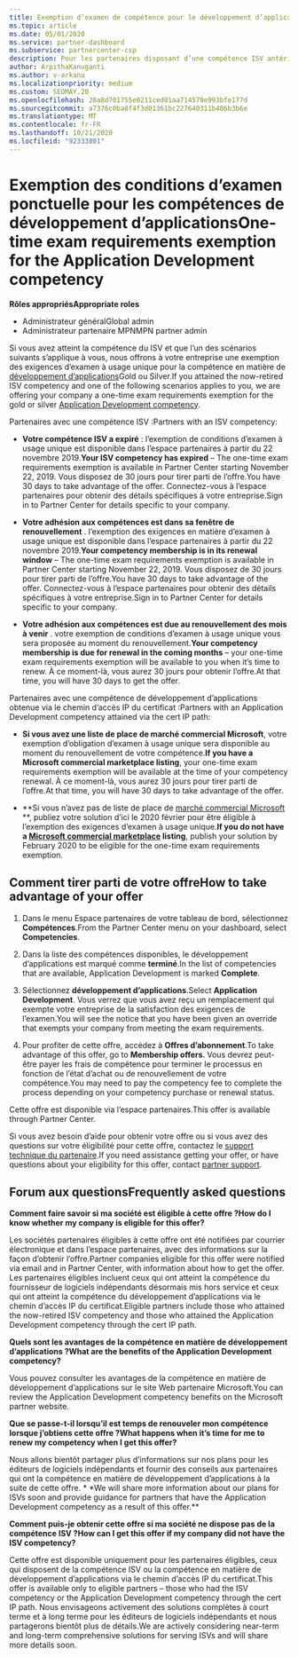 ```yaml
---
title: Exemption d’examen de compétence pour le développement d’applications
ms.topic: article
ms.date: 05/01/2020
ms.service: partner-dashboard
ms.subservice: partnercenter-csp
description: Pour les partenaires disposant d’une compétence ISV antérieure, Découvrez comment obtenir une exemption des exigences d’examen à usage unique pour les compétences de développement d’applications
author: ArpithaKanuganti
ms.author: v-arkanu
ms.localizationpriority: medium
ms.custom: SEOMAY.20
ms.openlocfilehash: 20a8d701755e0211ced01aa714570e993bfe177d
ms.sourcegitcommit: a7376c0ba8f4f3d01361bc227640311b486b3b6e
ms.translationtype: MT
ms.contentlocale: fr-FR
ms.lasthandoff: 10/21/2020
ms.locfileid: "92333801"
---
```

# <a name="one-time-exam-requirements-exemption-for-the-application-development-competency"></a><span data-ttu-id="bf7b3-103">Exemption des conditions d’examen ponctuelle pour les compétences de développement d’applications</span><span class="sxs-lookup"><span data-stu-id="bf7b3-103">One-time exam requirements exemption for the Application Development competency</span></span>

<span data-ttu-id="bf7b3-104">**Rôles appropriés**</span><span class="sxs-lookup"><span data-stu-id="bf7b3-104">**Appropriate roles**</span></span>

- <span data-ttu-id="bf7b3-105">Administrateur général</span><span class="sxs-lookup"><span data-stu-id="bf7b3-105">Global admin</span></span>
- <span data-ttu-id="bf7b3-106">Administrateur partenaire MPN</span><span class="sxs-lookup"><span data-stu-id="bf7b3-106">MPN partner admin</span></span>

<span data-ttu-id="bf7b3-107">Si vous avez atteint la compétence du ISV et que l’un des scénarios suivants s’applique à vous, nous offrons à votre entreprise une exemption des exigences d’examen à usage unique pour la compétence en matière de [développement d’applications](https://partner.microsoft.com/membership/application-development-competency)Gold ou Silver.</span><span class="sxs-lookup"><span data-stu-id="bf7b3-107">If you attained the now-retired ISV competency and one of the following scenarios applies to you, we are offering your company a one-time exam requirements exemption for the gold or silver [Application Development competency](https://partner.microsoft.com/membership/application-development-competency).</span></span> 

<span data-ttu-id="bf7b3-108">Partenaires avec une compétence ISV :</span><span class="sxs-lookup"><span data-stu-id="bf7b3-108">Partners with an ISV competency:</span></span>

- <span data-ttu-id="bf7b3-109">**Votre compétence ISV a expiré** : l’exemption de conditions d’examen à usage unique est disponible dans l’espace partenaires à partir du 22 novembre 2019.</span><span class="sxs-lookup"><span data-stu-id="bf7b3-109">**Your ISV competency has expired** – The one-time exam requirements exemption is available in Partner Center starting November 22, 2019.</span></span> <span data-ttu-id="bf7b3-110">Vous disposez de 30 jours pour tirer parti de l’offre.</span><span class="sxs-lookup"><span data-stu-id="bf7b3-110">You have 30 days to take advantage of the offer.</span></span> <span data-ttu-id="bf7b3-111">Connectez-vous à l’espace partenaires pour obtenir des détails spécifiques à votre entreprise.</span><span class="sxs-lookup"><span data-stu-id="bf7b3-111">Sign in to Partner Center for details specific to your company.</span></span>

- <span data-ttu-id="bf7b3-112">**Votre adhésion aux compétences est dans sa fenêtre de renouvellement** . l’exemption des exigences en matière d’examen à usage unique est disponible dans l’espace partenaires à partir du 22 novembre 2019.</span><span class="sxs-lookup"><span data-stu-id="bf7b3-112">**Your competency membership is in its renewal window** – The one-time exam requirements exemption is available in Partner Center starting November 22, 2019.</span></span> <span data-ttu-id="bf7b3-113">Vous disposez de 30 jours pour tirer parti de l’offre.</span><span class="sxs-lookup"><span data-stu-id="bf7b3-113">You have 30 days to take advantage of the offer.</span></span> <span data-ttu-id="bf7b3-114">Connectez-vous à l’espace partenaires pour obtenir des détails spécifiques à votre entreprise.</span><span class="sxs-lookup"><span data-stu-id="bf7b3-114">Sign in to Partner Center for details specific to your company.</span></span>

- <span data-ttu-id="bf7b3-115">**Votre adhésion aux compétences est due au renouvellement des mois à venir** . votre exemption de conditions d’examen à usage unique vous sera proposée au moment du renouvellement.</span><span class="sxs-lookup"><span data-stu-id="bf7b3-115">**Your competency membership is due for renewal in the coming months** – your one-time exam requirements exemption will be available to you when it’s time to renew.</span></span> <span data-ttu-id="bf7b3-116">À ce moment-là, vous aurez 30 jours pour obtenir l’offre.</span><span class="sxs-lookup"><span data-stu-id="bf7b3-116">At that time, you will have 30 days to get the offer.</span></span>

<span data-ttu-id="bf7b3-117">Partenaires avec une compétence de développement d’applications obtenue via le chemin d’accès IP du certificat :</span><span class="sxs-lookup"><span data-stu-id="bf7b3-117">Partners with an Application Development competency attained via the cert IP path:</span></span>

- <span data-ttu-id="bf7b3-118">**Si vous avez une liste de place de marché commercial Microsoft**, votre exemption d’obligation d’examen à usage unique sera disponible au moment du renouvellement de votre compétence.</span><span class="sxs-lookup"><span data-stu-id="bf7b3-118">**If you have a Microsoft commercial marketplace listing**, your one-time exam requirements exemption will be available at the time of your competency renewal.</span></span> <span data-ttu-id="bf7b3-119">À ce moment-là, vous aurez 30 jours pour tirer parti de l’offre.</span><span class="sxs-lookup"><span data-stu-id="bf7b3-119">At that time, you will have 30 days to take advantage of the offer.</span></span>

- <span data-ttu-id="bf7b3-120">\*\*Si vous n’avez pas de liste de place de [marché commercial Microsoft](https://azure.microsoft.com/overview/commercial-marketplace/) \*\*, publiez votre solution d’ici le 2020 février pour être éligible à l’exemption des exigences d’examen à usage unique.</span><span class="sxs-lookup"><span data-stu-id="bf7b3-120">**If you do not have a [Microsoft commercial marketplace](https://azure.microsoft.com/overview/commercial-marketplace/) listing**, publish your solution by February 2020 to be eligible for the one-time exam requirements exemption.</span></span>

## <a name="how-to-take-advantage-of-your-offer"></a><span data-ttu-id="bf7b3-121">Comment tirer parti de votre offre</span><span class="sxs-lookup"><span data-stu-id="bf7b3-121">How to take advantage of your offer</span></span>

1. <span data-ttu-id="bf7b3-122">Dans le menu Espace partenaires de votre tableau de bord, sélectionnez **Compétences**.</span><span class="sxs-lookup"><span data-stu-id="bf7b3-122">From the Partner Center menu on your dashboard, select **Competencies**.</span></span>
2. <span data-ttu-id="bf7b3-123">Dans la liste des compétences disponibles, le développement d’applications est marqué comme **terminé**.</span><span class="sxs-lookup"><span data-stu-id="bf7b3-123">In the list of competencies that are available, Application Development is marked **Complete**.</span></span>

3. <span data-ttu-id="bf7b3-124">Sélectionnez **développement d’applications**.</span><span class="sxs-lookup"><span data-stu-id="bf7b3-124">Select **Application Development**.</span></span> <span data-ttu-id="bf7b3-125">Vous verrez que vous avez reçu un remplacement qui exempte votre entreprise de la satisfaction des exigences de l’examen.</span><span class="sxs-lookup"><span data-stu-id="bf7b3-125">You will see the notice that you have been given an override that exempts your company from meeting the exam requirements.</span></span> 

4. <span data-ttu-id="bf7b3-126">Pour profiter de cette offre, accédez à **Offres d’abonnement**.</span><span class="sxs-lookup"><span data-stu-id="bf7b3-126">To take advantage of this offer, go to **Membership offers**.</span></span> <span data-ttu-id="bf7b3-127">Vous devrez peut-être payer les frais de compétence pour terminer le processus en fonction de l’état d’achat ou de renouvellement de votre compétence.</span><span class="sxs-lookup"><span data-stu-id="bf7b3-127">You may need to pay the competency fee to complete the process depending on your competency purchase or renewal status.</span></span> 

<span data-ttu-id="bf7b3-128">Cette offre est disponible via l’espace partenaires.</span><span class="sxs-lookup"><span data-stu-id="bf7b3-128">This offer is available through Partner Center.</span></span>

<span data-ttu-id="bf7b3-129">Si vous avez besoin d’aide pour obtenir votre offre ou si vous avez des questions sur votre éligibilité pour cette offre, contactez le [support technique du partenaire](https://partner.microsoft.com/Support).</span><span class="sxs-lookup"><span data-stu-id="bf7b3-129">If you need assistance getting your offer, or have questions about your eligibility for this offer, contact [partner support](https://partner.microsoft.com/Support).</span></span> 

## <a name="frequently-asked-questions"></a><span data-ttu-id="bf7b3-130">Forum aux questions</span><span class="sxs-lookup"><span data-stu-id="bf7b3-130">Frequently asked questions</span></span>

<span data-ttu-id="bf7b3-131">**Comment faire savoir si ma société est éligible à cette offre ?**</span><span class="sxs-lookup"><span data-stu-id="bf7b3-131">**How do I know whether my company is eligible for this offer?**</span></span>

<span data-ttu-id="bf7b3-132">Les sociétés partenaires éligibles à cette offre ont été notifiées par courrier électronique et dans l’espace partenaires, avec des informations sur la façon d’obtenir l’offre.</span><span class="sxs-lookup"><span data-stu-id="bf7b3-132">Partner companies eligible for this offer were notified via email and in Partner Center, with information about how to get the offer.</span></span> <span data-ttu-id="bf7b3-133">Les partenaires éligibles incluent ceux qui ont atteint la compétence du fournisseur de logiciels indépendants désormais mis hors service et ceux qui ont atteint la compétence du développement d’applications via le chemin d’accès IP du certificat.</span><span class="sxs-lookup"><span data-stu-id="bf7b3-133">Eligible partners include those who attained the now-retired ISV competency and those who attained the Application Development competency through the cert IP path.</span></span> 

<span data-ttu-id="bf7b3-134">**Quels sont les avantages de la compétence en matière de développement d’applications ?**</span><span class="sxs-lookup"><span data-stu-id="bf7b3-134">**What are the benefits of the Application Development competency?**</span></span>

<span data-ttu-id="bf7b3-135">Vous pouvez consulter les avantages de la compétence en matière de développement d’applications sur le site Web partenaire Microsoft.</span><span class="sxs-lookup"><span data-stu-id="bf7b3-135">You can review the Application Development competency benefits on the Microsoft partner website.</span></span> 

<span data-ttu-id="bf7b3-136">**Que se passe-t-il lorsqu’il est temps de renouveler mon compétence lorsque j’obtiens cette offre ?**</span><span class="sxs-lookup"><span data-stu-id="bf7b3-136">**What happens when it’s time for me to renew my competency when I get this offer?**</span></span> 

<span data-ttu-id="bf7b3-137">Nous allons bientôt partager plus d’informations sur nos plans pour les éditeurs de logiciels indépendants et fournir des conseils aux partenaires qui ont la compétence en matière de développement d’applications à la suite de cette offre. \* \*</span><span class="sxs-lookup"><span data-stu-id="bf7b3-137">We will share more information about our plans for ISVs soon and provide guidance for partners that have the Application Development competency as a result of this offer.\*\*</span></span>  

<span data-ttu-id="bf7b3-138">**Comment puis-je obtenir cette offre si ma société ne dispose pas de la compétence ISV ?**</span><span class="sxs-lookup"><span data-stu-id="bf7b3-138">**How can I get this offer if my company did not have the ISV competency?**</span></span>

<span data-ttu-id="bf7b3-139">Cette offre est disponible uniquement pour les partenaires éligibles, ceux qui disposent de la compétence ISV ou la compétence en matière de développement d’applications via le chemin d’accès IP du certificat.</span><span class="sxs-lookup"><span data-stu-id="bf7b3-139">This offer is available only to eligible partners – those who had the ISV competency or the Application Development competency through the cert IP path.</span></span> <span data-ttu-id="bf7b3-140">Nous envisageons activement des solutions complètes à court terme et à long terme pour les éditeurs de logiciels indépendants et nous partagerons bientôt plus de détails.</span><span class="sxs-lookup"><span data-stu-id="bf7b3-140">We are actively considering near-term and long-term comprehensive solutions for serving ISVs and will share more details soon.</span></span> 


